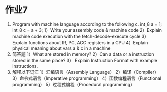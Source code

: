 # 作业7
1. Program with machine language according to the following c.
int_8 a = 1;
int_8 c = a + 3;
1）Write your assembly code & machine code
2）Explain machine code execution with the fetch-decode-execute cycle
3）Explain functions about IR, PC, ACC registers in a CPU
4）Explain physical meaning about vars a & c in a machine
2. 简答题
1）What are stored in memory?
2）Can a data or a instruction stored in the same place?
3） Explain Instruction Format with example instructions.
3. 解释以下词汇
1）汇编语言（Assembly Language）
2）编译（Compiler）
3）命令式语言（Imperative programming）
4）函数编程语言（Functional programming）
5）过程式编程（Procedural programming）
